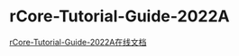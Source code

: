 # rCore-Tutorial-Guide-2022A

[rCore-Tutorial-Guide-2022A在线文档](https://learningos.github.io/rCore-Tutorial-Guide-2022A/)
